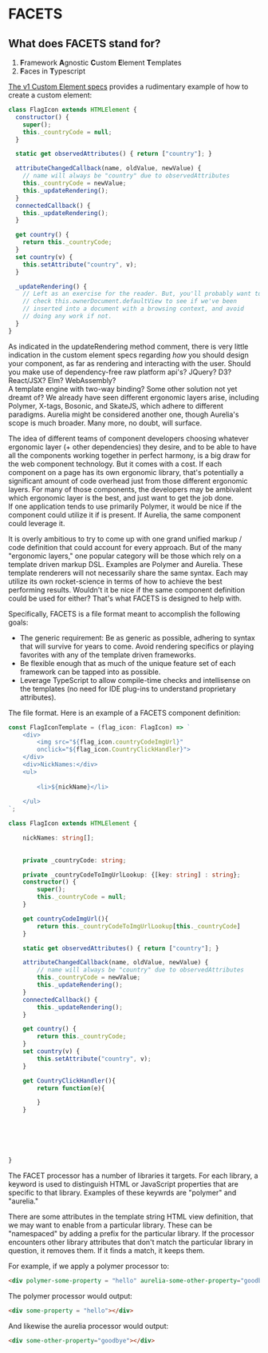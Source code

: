 # FACETS

## What does FACETS stand for?

1)  **F**ramework **A**gnostic **C**ustom **E**lement **T**emplates
2)  **F**aces in **T**ypescript

[The v1 Custom Element specs](https://www.w3.org/TR/custom-elements/#custom-elements-autonomous-example) 
provides a rudimentary example of how to create a custom element:

```javascript
class FlagIcon extends HTMLElement {
  constructor() {
    super();
    this._countryCode = null;
  }

  static get observedAttributes() { return ["country"]; }

  attributeChangedCallback(name, oldValue, newValue) {
    // name will always be "country" due to observedAttributes
    this._countryCode = newValue;
    this._updateRendering();
  }
  connectedCallback() {
    this._updateRendering();
  }

  get country() {
    return this._countryCode;
  }
  set country(v) {
    this.setAttribute("country", v);
  }

  _updateRendering() {
    // Left as an exercise for the reader. But, you'll probably want to
    // check this.ownerDocument.defaultView to see if we've been
    // inserted into a document with a browsing context, and avoid
    // doing any work if not.
  }
}
```

As indicated in the updateRendering method comment, there is very little indication 
in the custom element specs regarding *how* you should design your component, 
as far as rendering and interacting with the user.  Should you make use of 
dependency-free raw platform api's? JQuery? D3? React/JSX? Elm? WebAssembly?  
A template engine with two-way binding?  Some other solution not yet dreamt of? 
We already have seen different ergonomic layers arise, including Polymer, X-tags, 
Bosonic, and SkateJS, which adhere to different paradigms.  Aurelia might be considered 
another one, though Aurelia's scope is much broader.  Many more, no doubt, will surface.

The idea of different teams of component developers choosing whatever ergonomic layer
 (+ other dependencies) they desire, and to be able to have all the components working 
 together in perfect harmony, is a big draw for the web component technology. But it 
 comes with a cost.  If each component on a page has its own ergonomic library, that's 
 potentially a significant amount of code overhead just from those 
 different ergonomic layers.  For many of those components, the developers may be 
 ambivalent which ergonomic layer is the best, and just want to get the job done.  
 If one application tends to use primarily Polymer, it would be nice if the component 
 could utilize it if is present.  If Aurelia, the same component could leverage it.  

It is overly ambitious to try to come up with one grand unified markup / code definition 
that could account for every approach.  But of the many "ergonomic layers," 
one popular category will be those which rely on a template driven markup DSL. 
Examples are Polymer and Aurelia.  These template renderers will not necessarily share 
the same syntax.   Each may utilize its own rocket-science in terms of how to achieve 
the best performing results.  Wouldn't it be nice if the same component definition 
could be used for either?  That's what FACETS is designed to help with.

Specifically, FACETS is a file format meant to accomplish the following goals:

* The generic requirement:  Be as generic as possible, adhering to syntax that will 
survive for years to come.  Avoid rendering specifics or playing favorites with any 
of the template driven frameworks.
* Be flexible enough that as much of the unique feature set of each framework can be 
tapped into as possible.
* Leverage TypeScript to allow compile-time checks and intellisense on the templates
 (no need for IDE plug-ins to understand proprietary attributes).

The file format.  Here is an example of a FACETS component definition:
```typescript
const FlagIconTemplate = (flag_icon: FlagIcon) => `
    <div>
        <img src="${flag_icon.countryCodeImgUrl}" 
        onclick="${flag_icon.CountryClickHandler}">
    </div>
    <div>NickNames:</div>
    <ul>
                                                                               ${flag_icon.nickNames.map(nickName =>`
        <li>${nickName}</li>
                                                                               `).join('')}                                                                        
    </ul>
`;

class FlagIcon extends HTMLElement {

    nickNames: string[];
    
    
    private _countryCode: string;

    private _countryCodeToImgUrlLookup: {[key: string] : string};
    constructor() {
        super();
        this._countryCode = null;
    }

    get countryCodeImgUrl(){
        return this._countryCodeToImgUrlLookup[this._countryCode]
    }

    static get observedAttributes() { return ["country"]; }

    attributeChangedCallback(name, oldValue, newValue) {
        // name will always be "country" due to observedAttributes
        this._countryCode = newValue;
        this._updateRendering();
    }
    connectedCallback() {
        this._updateRendering();
    }

    get country() {
        return this._countryCode;
    }
    set country(v) {
        this.setAttribute("country", v);
    }

    get CountryClickHandler(){
        return function(e){

        }
    }


    

    

}
```

The FACET processor has a number of libraries it targets. For each library, a keyword
is used to distinguish HTML or JavaScript properties that are specific to that library.
Examples of these keywrds are "polymer" and "aurelia."

There are some attributes in the template string HTML view definition, that we may want 
to enable from a particular library.  These can be "namespaced" by adding 
a prefix for the particular 
library.  If the processor encounters other library attributes that don't 
match the particular library in question, it removes them.  If it finds a match,  it keeps
them.

For example, if we apply a polymer processor to:

```html
<div polymer-some-property = "hello" aurelia-some-other-property="goodbye"></div>
```

The polymer processor would output:

```html
<div some-property = "hello"></div>
```

And likewise the aurelia processor would output:

```html
<div some-other-property="goodbye"></div>
```





